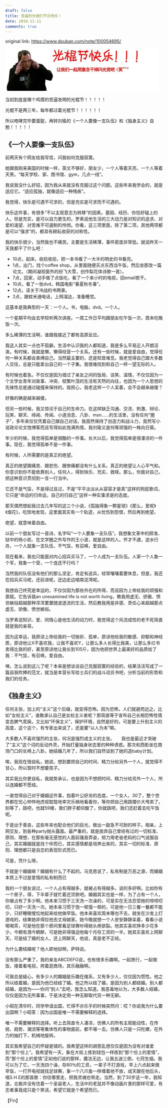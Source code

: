 ```yaml
---
draft: false
title: 苦逼的光棍们节日快乐！
date: 2010-11-11
comments: true
---
```


original link: https://www.douban.com/note/100054695/



![快乐你妹！！！！！](../../assets/images/p100054695-1.jpg)



当初到底是哪个鸡摸的苦逼发明的光棍节！！！！！

光棍不是两三年，每年都过着光棍节！！！！！！



所以咆哮完毕要蛋腚，再转刘瑜的《一个人要像一支队伍》和《独身主义》自勉！！！！！




## 《一个人要像一支队伍》

前两天有个网友给我写信，问我如何克服寂寞。

她跟我刚来美国的时候一样，英文不够好，朋友少，一个人等着天亮，一个人等着天黑。“每天学校、家、图书馆、gym，几点一线”。

我说我没什么好招，因为我从来就没有克服过这个问题。这些年来我学会的，就是适应它。“适应孤独，就像适应一种残疾”。

我觉得，快乐是可遇不可求的，但是充实是可求而不可遇的。

快乐这件事，有很多“不以主观意志为转移”的因素。基因、经历、你恰好碰上的人。但是充实，是可以自力更生的。罗素说他生活的三大动力是对知识的追求、对爱的渴望、对苦难不可遏制的怜悯。你看，这三项里面，除了第二项，其他两项都是可以“强求”的，都具有耕耘收获的对称性。

我的快乐很少，当然我也不痛苦。主要是生活稀薄，事件密度非常低。就说昨天一天我都干了什么吧：

- 10点，起床，收拾收拾，把一本书看了一大半的明史的书看完。
- 1点，出门，找个coffee shop，从里面随便买点东西当午饭，然后坐那改一篇论文。（期间凝视窗外的纷飞大雪，创作梨花体诗歌一首）。
- 7点，回家，动手做了点饭吃，看了一个来小时的电视，回email若干。
- 10点，看了一张dvd，韩国电影“春夏秋冬春”。
- 12点，读关于冷战的书两章。
- 2点，跟蚊米通电话，上网溜达，准备睡觉。

这基本是我典型的一天：一个人。书，电脑，dvd。一个人。

一个星期平均会去学校听两次讲座。一周工作日平均跟朋友吃午饭一次，周末吃晚饭一次。

多么稀薄的生活啊，谁跟我接近了都有高原反应。

我这人其实一点也不孤僻。生活中认识我的人都知道，我是多么平易近人开朗活泼。有时候，我就是懒，懒得经营一个关系。还有一些时候，就是爱自由，觉得任何一种关系都会束缚自己。当然最主要的，还是知音难觅。我老觉得自己跟大多数人交往，总是只能拿出自己的一个子集。我很难找到和自己一样一望无际的人。

有时候也着急。不仅仅是因为错过了亲友之间的饭局、谈笑、温情，不仅仅因为一个文学女青年对故事、冲突、枝繁叶茂的生活有天然的向往，也因为一个人思想的先锋性总是通过碰撞来保持的。我担心，我老这样一个人呆着，会不会越来越傻？

好像的确是越来越傻。

但另一些时候，我又惊诧于自己的生命力。在这样缺乏沟通、交流、刺激、辩论、玩笑、聊天、绯闻、传闻、小道消息、八卦、msn……的生活里，没有任何“圈子”，多年来仅仅凭着自己跟自己对话，我竟然保持了创造力和战斗力，竟然写小说政论论文饱博客而且写得如此饱满热情，我刘瑜又是何等顽强的一株向日葵。

年少的时候，我觉得孤单是很酷的一件事。长大以后，我觉得孤单是很凄凉的一件事。现在，我觉得孤单不是一件事。

有时候，人所需要的是真正的绝望。

真正的绝望跟痛苦、跟悲伤、跟惨痛都没有什么关系，真正的绝望让人心平气和。你意识到你不能依靠别人，任何人，得到快乐、充实、救赎。那么，你面对自己，把这种意识贯彻到一言一行当中。

它还不是气馁，不是得过且过，不是“平平淡淡从从容容才是真”这样的狗屁歌词，它只是“命运的归命运，自己的归自己”这样一种实事求是的态度。

那天偶然想起我过去几年写的这三个小说，《孤独得象一颗星球》《那么，爱呢》《烟花》，吃惊地发现，这里面其实有一个轨迹，从忧伤到怨恨，然后再到绝望。

绝望，就意味着自由。

以前一个朋友写过一首诗，名字叫“一个人要象一支队伍”。我想象文革中的顾准、狱中的杨小凯、在文学圈之外写作的王小波，就是这样的人。怀才不遇，逆水行舟，一个人就象一支队伍，不气馁，有召唤，爱自由。

现在看来，我也只能面对内心招兵买马了，一个人成为一支队伍。人家一个人象一个军，我象一个营，一个连还不行吗？

当然我的队伍没有他们的那么坚定，肯定有逃兵，经常嚷嚷着要休息，但是，我还在招兵买马呢，还前进呢，还边走边唱南泥湾呢。

我想自己终究是幸运的，不仅仅因为那些外在的所得，而且因为上帝给我的顽强和禀赋。它告诉我an unexamined life is not worth living，教我用虚无、骄傲、愤世嫉俗超越那种浑浑噩噩随波逐流的生活，然后教我用是非感、责任心来超越那点虚无、骄傲、愤世嫉俗。

当罗素说知识、爱、同情心是他生活的动力时，我觉得这个风流成性的老不死简直就是我的亲哥。

因为这幸运，我原谅上帝给我的一切挫折、孤单，原谅他给我的敏感、抑郁和神经质，原谅他让X不喜欢我，让我不喜欢Y，让那么多人长得比我美，让那么多烂书卖得比我的好，甚至原谅他让我长到105斤，因为他把世界上最美好的品质给了我：不气馁，有召唤，爱自由。

咦，怎么说到这儿了呢？本来是想谈谈自己克服寂寞的经验的，结果活活写成了一篇自我吹捧的范文，就当是本营长写给士兵们的战斗动员书吧，分析当前的形势和我们的任务。




## 《独身主义》


任何主张，加上的“主义”这个后缀，就变得恐怖。因为恐怖，人们就避而远之。比如“女权主义”，谁敢承认自己是女权主义者呢？那简直等于宣布自己长相恐怖性情变态脾气乖戾。又比如“环保主义”，保护环境，自然是好的，可是要上升到主义的高度，这个这个，有专家出来说了，还是要“以人为本”嘛。　

大多数人不喜欢强烈的主张，何况是强烈成主义的主张。
　
我也是最近才突破了“主义”这个词的反动外壳，开始打量独身状态里的种种诱惑。那次和西影坐在商场门口的长椅上八卦。她结婚几年了，所以我们自然谈到了她的造baby计划。

唉，我现在很自私，她说，想到要把自己的时间、精力分给另外一个人，就觉得不甘心，所以暂时不想要孩子。　

其实我比你更自私，我就势承认，也是因为不想把时间、精力分给另外一个人，所以连婚都不愿结。　

一直觉得自己对于婚姻这件事，抱着叶公好龙的态度。一个女人，30了，整个世界都在忧心忡忡地虎视耽耽地幸灾乐祸地看着你，等你把自己用跳楼价大甩卖了。别等了，跳吧，也就59楼，我们脖子都仰酸了，你就跳吧，我们还赶着去吃午饭呢。

于是出于善良，这些年来也配合他们的目光，做出一副急不可耐的样子。相亲，上网交友，到各种party抛头露面。最严重的，就是放弃自己曾经有过的一切标准、原则、理想，在那些毫无感觉的人面前骚首弄姿，努力用老爸老妈的口气说服自己，其实婚姻就是找个伴而已，其实感情都是培养出来的，其实一切的标准、原则、理想都只是自恋的表现形式而已。　

可是，凭什么呀。　

不就是个婚姻嘛？婚姻有什么了不起的。马克思说了，私有制是万恶之源，而婚姻本质上不过是爱情的私有制而已

我的一个朋友说过，一个人占有得越多，就被占有得越多。说的多好啊。比如你有一个房子，得，下半辈子就忙着还贷款吧。婚姻其实也是一样，为了占有一个人，你被占有了多少啊。他本来习惯于三天洗一次澡的，可是实在无法忍受她的唠唠叨叨，只好一天洗一次。她本来习惯于饱一顿饿一顿的，可是他一日三餐一餐都不能少，只好睡眼惺忪地起来给他做早饭。他本来喜欢周末哪也不去，就坐在沙发上打游戏的，结果她非得拉他去丈母娘家。她今晚就想一个人安安静静呆着，看看小说喝喝茶，可是他在那个房间里看足球赛吵得她头疼欲裂。他其实喜欢挣多少花多少，今朝有酒今朝醉，可是她非得强迫他每个月存工资的一半。她其实喜欢上网聊天，可是结了婚的女人，还上网聊天，他说，真是老不正经。　

为什么要结婚呢？他人即地狱啊，萨特说。

没有那么严重了，我的亲友ABCDEFG说，也有很多乐趣啊。一起旅行，一起做饭，搂着看电视，挎着逛商场，其乐融融啊。　

可我总是疑心，有多少人的婚姻是乐趣在维系，又有多少人，仅仅因为惯性。他之所以结着婚，是因为他已经结了婚。他之所以结了婚，是因为别人都结婚。别人都结婚，是因为――你问“别人”去吧，我怎么知道。我恶毒地以为，大多数人结婚，仅仅是因为无所事事，于是决定用一种无聊取代另一种无聊。

小昭在清华时，同学申请出国，忙得不亦乐乎的时候突然问：哎？你说我为什么要出国啊？小昭答：因为出国是唯一不需要解释的选择。

唯一不需要解释的选择。听上去简直令人凄凉，仿佛人的所有主观能动性，在传统、趋势、潮流等等集体性的事物面前，都不堪一击。仿佛人只是一只陀螺，在外力的抽打下，机械地旋转。


其实我希望自己的怀疑是错的。我希望这样的胡思乱想仅仅是因为没有对谁爱到“那个份上”。我希望有一天，象在大街上拣到钱包一样拣到“那个份上的爱情”，而“那个份上的爱情”正如他们说的那样，魔法无边，让我五迷三倒，七窍生烟。我可以为了它，一天洗四个澡，存80％的工资，一辈子不打游戏，早上六点起来做早饭，一打开电视就找足球赛，象一个八爪鱼一样缠着他不放，成天跟在他后头，唱S.H.E的那首歌：你往哪里走，把我灵魂也带走。当然，到了30岁这一年，我知道，北极并没有住着一个圣诞老人，生活中的老鼠并不像动画片里的那样可爱，有志者事竟成只是个笑话，希望它就是个希望而已。


【Fin】
